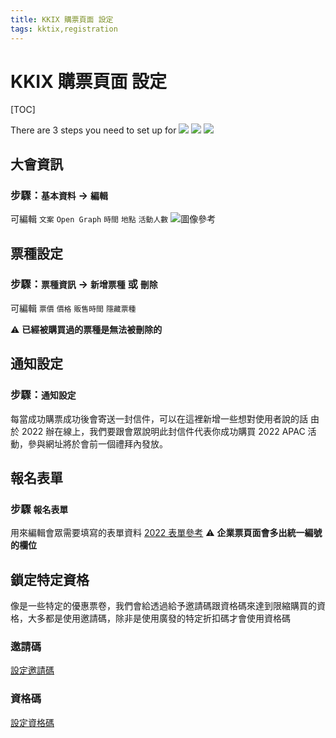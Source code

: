 ```yaml
---
title: KKIX 購票頁面 設定
tags: kktix,registration
---
```

# KKIX 購票頁面 設定

[TOC]

There are 3 steps you need to set up for 
![](https://i.imgur.com/vijSN3Y.png)
![](https://i.imgur.com/hHLMTaX.png)
![](https://i.imgur.com/6FmsRWy.png)
## 大會資訊
### 步驟：`基本資料` -> `編輯`
可編輯 `文案` `Open Graph` `時間` `地點` `活動人數`
![圖像參考](https://i.imgur.com/KO6s08m.jpg)

## 票種設定
### 步驟：`票種資訊` -> `新增票種` 或 `刪除`
可編輯 `票價` `價格` `販售時間` `隱藏票種`

:warning: **已經被購買過的票種是無法被刪除的**

## 通知設定
### 步驟：`通知設定`
每當成功購票成功後會寄送一封信件，可以在這裡新增一些想對使用者說的話
由於 2022 辦在線上，我們要跟會眾說明此封信件代表你成功購買 2022 APAC 活動，參與網址將於會前一個禮拜內發放。


## 報名表單
### 步驟 `報名表單`
用來編輯會眾需要填寫的表單資料
[2022 表單參考](https://docs.google.com/spreadsheets/d/1Rm68LLIB3YEdfinpTmORZmZAfo2-o50Wcc9ZJ0EZOpc/edit?usp=sharing) 
:warning: **企業票頁面會多出統一編號的欄位**

## 鎖定特定資格
像是一些特定的優惠票卷，我們會給透過給予邀請碼跟資格碼來達到限縮購買的資格，大多都是使用邀請碼，除非是使用廣發的特定折扣碼才會使用資格碼
### 邀請碼
[設定邀請碼](https://support.kktix.com/knowledgebase/articles/400586-%E9%82%80%E8%AB%8B%E7%A2%BC%E6%98%AF%E4%BB%80%E9%BA%BC-%E5%A6%82%E4%BD%95%E4%BD%BF%E7%94%A8%E9%82%80%E8%AB%8B%E7%A2%BC%E5%8A%9F%E8%83%BD)
### 資格碼
[設定資格碼](https://support.kktix.com/knowledgebase/articles/1833331-%E8%B3%BC%E7%A5%A8%E8%B3%87%E6%A0%BC%E6%98%AF%E4%BB%80%E9%BA%BC-%E5%A6%82%E4%BD%95%E4%BD%BF%E7%94%A8%E8%B3%BC%E7%A5%A8%E8%B3%87%E6%A0%BC%E5%8A%9F%E8%83%BD)
